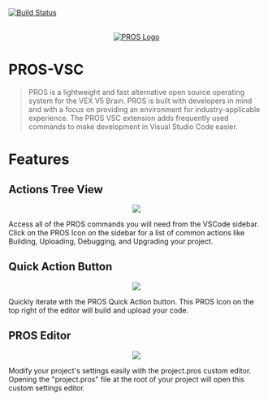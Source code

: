 [![Build Status](https://dev.azure.com/purdue-acm-sigbots/VSCode%20Extension/_apis/build/status/purduesigbots.pros-vsc?branchName=develop)](https://dev.azure.com/purdue-acm-sigbots/VSCode%20Extension/_build/latest?definitionId=12&branchName=develop)

<p align="center">
  <br />
  <a title="Learn more about PROS" href="https://pros.cs.purdue.edu/"><img src="https://user-images.githubusercontent.com/22580992/123097191-e198b480-d3fd-11eb-903c-4c267f59fac1.png" alt="PROS Logo" /></a>
</p>

# PROS-VSC
>PROS is a lightweight and fast alternative open source operating system for the VEX V5 Brain. PROS is built with developers in mind and with a focus on providing an environment for industry-applicable experience. The PROS VSC extension adds frequently used commands to make development in Visual Studio Code easier.

# Features
## Actions Tree View

<p align="center">
  <img src="https://user-images.githubusercontent.com/22580992/123257423-22590200-d4c0-11eb-9fda-ce33148d46b6.png">
</p>

Access all of the PROS commands you will need from the VSCode sidebar. Click on the PROS Icon on the sidebar for a list of common actions like Building, Uploading, Debugging, and Upgrading your project.

## Quick Action Button

<p align="center">
  <img src="https://user-images.githubusercontent.com/22580992/123257395-18370380-d4c0-11eb-8cb7-1f902fff0f01.png">
</p>

Quickly iterate with the PROS Quick Action button. This PROS Icon on the top right of the editor will build and upload your code.

## PROS Editor

<p align="center">
  <img src="https://user-images.githubusercontent.com/22580992/123257366-10775f00-d4c0-11eb-9977-3ffb598ed756.png">
</p>

Modify your project's settings easily with the project.pros custom editor. Opening the "project.pros" file at the root of your project will open this custom settings editor.

